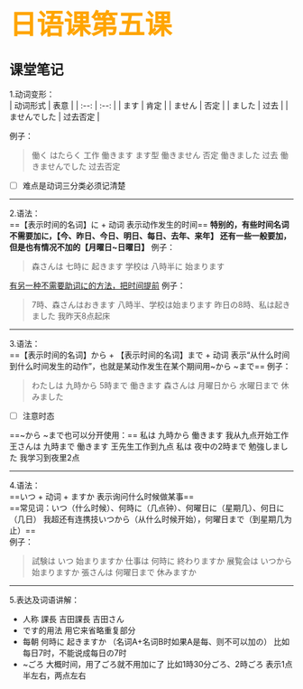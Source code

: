 # <font face = "仿宋" color = "orange" size = 8> 日语课第五课 </font>  
## <font face = "宋体" size = 5> 课堂笔记</font>
1.动词变形：  
| 动词形式 | 表意 |
| :--: | :--: |
| ます | 肯定 |
| ません | 否定 |
| ました | 过去 |
| ませんでした | 过去否定 |  

例子：
> 働く   はたらく   工作
働きます              ます型
働きません           否定
働きました            过去
働きませんでした  过去否定  

- [ ] 难点是动词三分类必须记清楚  

***  
2.语法：  
==【表示时间的名词】に + 动词 表示动作发生的时间==
**特别的，有些时间名词不需要加に，【今、昨日、今日、明日、每日、去年、来年】
还有一些一般要加，但是也有情况不加的【月曜日~日曜日】**
例子：
>森さんは 七時に 起きます
学校は 八時半に 始まります 

<u>有另一种不需要助词に的方法，把时间提前</u>
例子：
>7時、森さんはおきます
八時半、学校は始まります
昨日の8時、私は起きました      我昨天8点起床 

***
3.语法：  
==【表示时间的名词】から + 【表示时间的名词】まで + 动词        表示“从什么时间 到什么时间发生的动作”，也就是某动作发生在某个期间用~から ~まで==
例子：
>わたしは 九時から 5時まで 働きます
森さんは 月曜日から 水曜日まで 休みました  

- [ ] 注意时态

==~から ~まで也可以分开使用：==
私は 九時から 働きます           我从九点开始工作
王さんは 九時まで 働きます    王先生工作到九点
私は 夜中の2時まで 勉強しました    我学习到夜里2点  
***  
4.语法：  
==いつ + 动词 + ますか  表示询问什么时候做某事==  
==常见词：いつ（什么时候）、何時に（几点钟）、何曜日に（星期几）、何日に（几日）
我超还有连携技いつから（从什么时候开始），何曜日まで（到星期几为止）==  
例子：
>試験は いつ 始まりますか
仕事は 何時に 終わりますか
展覧会は いつから 始まりますか
張さんは 何曜日まで 休みますか  

***  
5.表达及词语讲解：  
- 人称       課長 吉田課長 吉田さん  
- です的用法        用它来省略重复部分
- 每朝 何時に 起きますか      （名词A+名词B时如果A是每、则不可以加の） 比如每日7时，不能说成每日の7时
- ~ごろ 大概时间，用了ごろ就不用加に了  比如1時30分ごろ、2時ごろ 表示1点半左右，两点左右